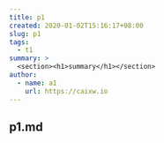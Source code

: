 ```yaml
---
title: p1
created: 2020-01-02T15:16:17+08:00
slug: p1
tags:
  - t1
summary: >
  <section><h1>summary</h1></section>
author:
  - name: a1
    url: https://caixw.io
---
```


## p1.md

